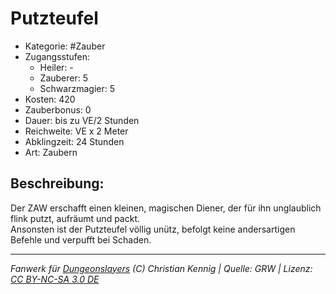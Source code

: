 # Putzteufel  
- Kategorie: #Zauber  
- Zugangsstufen:  
  - Heiler: -  
  - Zauberer: 5  
  - Schwarzmagier: 5  
- Kosten: 420  
- Zauberbonus: 0  
- Dauer: bis zu VE/2 Stunden  
- Reichweite: VE x 2 Meter  
- Abklingzeit: 24 Stunden  
- Art: Zaubern     

## Beschreibung:
Der ZAW erschafft einen kleinen, magischen Diener, der für ihn unglaublich flink putzt, aufräumt und packt.<br>Ansonsten ist der Putzteufel völlig unütz, befolgt keine andersartigen Befehle und verpufft bei Schaden.


___
*Fanwerk für [Dungeonslayers](https://www.dungeonslayers.net/) (C) Christian Kennig | Quelle: GRW | Lizenz: [CC BY-NC-SA 3.0 DE](https://creativecommons.org/licenses/by-nc-sa/3.0/de/)*